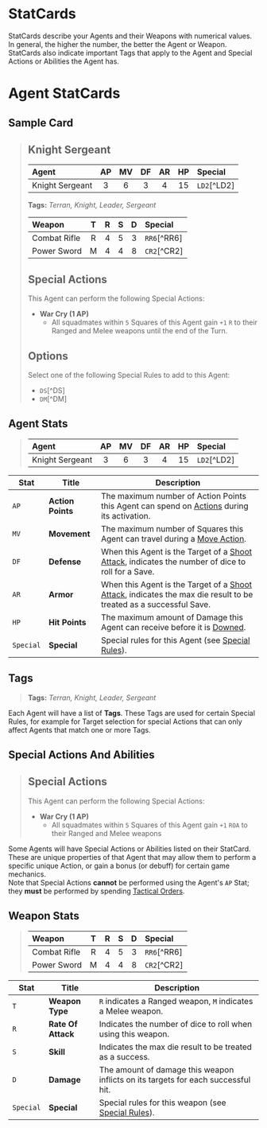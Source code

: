 # StatCards

StatCards describe your Agents and their Weapons with numerical values. In general, the higher the number, the better the Agent or Weapon.  
StatCards also indicate important Tags that apply to the Agent and Special Actions or Abilities the Agent has.

# Agent StatCards

## Sample Card

> ## Knight Sergeant
> 
> |Agent|AP|MV|DF|AR|HP|Special|
> |:---------------|:----:|:----:|:----:|:----:|:----:|:----|
> |Knight Sergeant|3|6|3|4|15|`LD2`[^LD2]|
> 
> **Tags:** *Terran, Knight, Leader, Sergeant*
> 
> |Weapon|T|R|S|D|Special|
> |:---------------|:----:|:----:|:----:|:----:|:----|
> |Combat Rifle|R|4|5|3|`RR6`[^RR6]|
> |Power Sword|M|4|4|8|`CR2`[^CR2]|
> 
> ## Special Actions
> 
> This Agent can perform the following Special Actions:
> * **War Cry (1 AP)**
>     - All squadmates within `5` Squares of this Agent gain `+1` `R` to their Ranged and Melee weapons until the end of the Turn.
> 
> ## Options
> 
> Select one of the following Special Rules to add to this Agent:
> * `DS`[^DS]
> * `DM`[^DM]

## Agent Stats 

> |Agent|AP|MV|DF|AR|HP|Special|
> |:---------------|:----:|:----:|:----:|:----:|:----:|:----|
> |Knight Sergeant|3|6|3|4|15|`LD2`[^LD2]|

|Stat|Title|Description|
|----|----|----|
|`AP`|**Action Points**|The maximum number of Action Points this Agent can spend on [Actions](../3.Actions/1.Actions.md) during its activation.|
|`MV`|**Movement**|The maximum number of Squares this Agent can travel during a [Move Action](../3.Actions/2.Movement.md).|
|`DF`|**Defense**|When this Agent is the Target of a [Shoot Attack](../3.Actions/3.Shoot.md), indicates the number of dice to roll for a Save.|
|`AR`|**Armor**|When this Agent is the Target of a [Shoot Attack](../3.Actions/3.Shoot.md), indicates the max die result to be treated as a successful Save.|
|`HP`|**Hit Points**|The maximum amount of Damage this Agent can receive before it is [Downed](../1.Introduction/4.Damage.md).|
|`Special`|**Special**|Special rules for this Agent (see [Special Rules](./3.SpecialRules.md)).|

## Tags

> **Tags:** *Terran, Knight, Leader, Sergeant*

Each Agent will have a list of **Tags**. These Tags are used for certain Special Rules, for example for Target selection for special Actions that can only affect Agents that match one or more Tags.

## Special Actions And Abilities

> ## Special Actions
> 
> This Agent can perform the following Special Actions:
> * **War Cry (1 AP)**
>     - All squadmates within `5` Squares of this Agent gain `+1` `ROA` to their Ranged and Melee weapons

Some Agents will have Special Actions or Abilities listed on their StatCard. These are unique properties of that Agent that may allow them to perform a specific unique Action, or gain a bonus (or debuff) for certain game mechanics.  
Note that Special Actions **cannot** be performed using the Agent's `AP` Stat; they **must** be performed by spending [Tactical Orders](../1.Introduction/2.Basics.md#tactical-orders).


## Weapon Stats

> |Weapon|T|R|S|D|Special|
> |:---------------|:----:|:----:|:----:|:----:|:----|
> |Combat Rifle|R|4|5|3|`RR6`[^RR6]|
> |Power Sword|M|4|4|8|`CR2`[^CR2]|

|Stat|Title|Description|
|----|----|----|
|`T`|**Weapon Type**|`R` indicates a Ranged weapon, `M` indicates a Melee weapon.|
|`R`|**Rate Of Attack**|Indicates the number of dice to roll when using this weapon.|
|`S`|**Skill**|Indicates the max die result to be treated as a success.|
|`D`|**Damage**|The amount of damage this weapon inflicts on its targets for each successful hit.|
|`Special`|**Special**|Special rules for this weapon (see [Special Rules](./3.SpecialRules.md)).|

